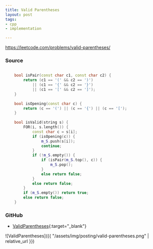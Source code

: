 ```yaml
---
title: Valid Parentheses
layout: post
tags:
- cpp
- implementation

---
```


<https://leetcode.com/problems/valid-parentheses/>

### Source

```cpp

    bool isPair(const char c1, const char c2) {
        return (c1 == '(' && c2 == ')')
            || (c1 == '{' && c2 == '}')
            || (c1 == '[' && c2 == ']');
    }
    
    bool isOpening(const char c) {
        return (c == '(') || (c == '{') || (c == '[');
    }
    
    bool isValid(string s) {
        FOR(i, s.length()) {
            const char c = s[i];
            if (isOpening(c)) {
                m_S.push(s[i]);
                continue;
            }
            if (!m_S.empty()) {
                if (isPair(m_S.top(), c)) {
                    m_S.pop();
                }
                else return false;
            }
            else return false;
        }
        if (m_S.empty()) return true;
        else return false;
    }

```

### GitHub

- [ValidParentheses](<https://github.com/coolwindjo/algoguru/tree/master/_posts/Done/ValidParentheses>){:target="_blank"}

![ValidParentheses]({{ "/assets/img/posting/valid-parentheses.png" | relative_url }})
